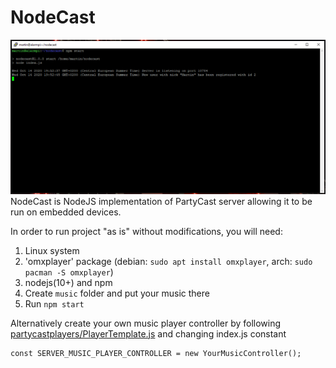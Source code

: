 # NodeCast

<img src="screenshot.png">
NodeCast is NodeJS implementation of PartyCast server allowing it to be run on embedded devices.

In order to run project "as is" without modifications, you will need:
  1. Linux system
  2. 'omxplayer' package (debian: `sudo apt install omxplayer`, arch: `sudo pacman -S omxplayer`)
  3. nodejs(10+) and npm
  4. Create `music` folder and put your music there
  5. Run `npm start`

Alternatively create your own music player controller by following <a href="partycastplayers/PlayerTemplate.js">partycastplayers/PlayerTemplate.js</a> and changing index.js constant
```
const SERVER_MUSIC_PLAYER_CONTROLLER = new YourMusicController();
```
